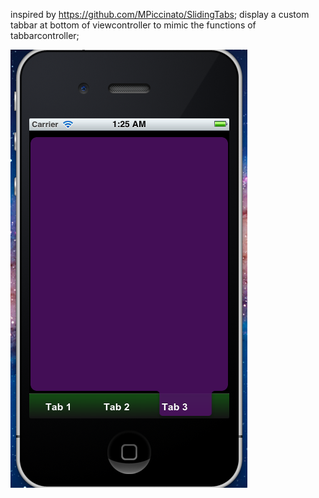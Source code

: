 inspired by https://github.com/MPiccinato/SlidingTabs;
display a custom tabbar at bottom of viewcontroller to mimic the functions of tabbarcontroller;


<img src="https://github.com/xxhp/CustomTabBarController/raw/master/ScreenShot2012-04.png">